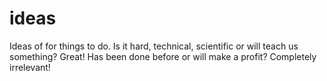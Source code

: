 # ideas
Ideas of for things to do. Is it hard, technical, scientific or will teach us something? Great! Has been done before or will make a profit? Completely irrelevant!
